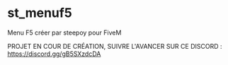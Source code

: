 # st_menuf5
Menu F5 créer par steepoy pour FiveM


PROJET EN COUR DE CRÉATION, SUIVRE L'AVANCER SUR CE DISCORD : https://discord.gg/gB5SXzdcDA
